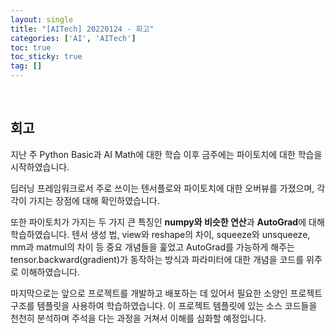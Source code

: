 ```yaml
---
layout: single
title: "[AITech] 20220124 - 회고"
categories: ['AI', 'AITech']
toc: true
toc_sticky: true
tag: []
---
```




<br>

## 회고

지난 주 Python Basic과 AI Math에 대한 학습 이후 금주에는 파이토치에 대한 학습을 시작하였습니다. 

딥러닝 프레임워크로서 주로 쓰이는 텐서플로와 파이토치에 대한 오버뷰를 가졌으며, 각각이 가지는 장점에 대해 확인하였습니다. 

또한 파이토치가 가지는 두 가지 큰 특징인 **numpy와 비슷한 연산**과 **AutoGrad**에 대해 학습하였습니다. 텐서 생성 법, view와 reshape의 차이, squeeze와 unsqueeze, mm과 matmul의 차이 등 중요 개념들을 훑었고 AutoGrad를 가능하게 해주는 tensor.backward(gradient)가 동작하는 방식과 파라미터에 대한 개념을 코드를 위주로 이해하였습니다. 

마지막으로는 앞으로 프로젝트를 개발하고 배포하는 데 있어서 필요한 소양인 프로젝트 구조를 템플릿을 사용하여 학습하였습니다. 이 프로젝트 템플릿에 있는 소스 코드들을 천천히 분석하며 주석을 다는 과정을 거쳐서 이해를 심화할 예정입니다. 
